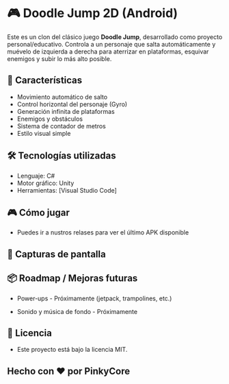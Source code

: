 # 🎮 Doodle Jump 2D (Android)

Este es un clon del clásico juego **Doodle Jump**, desarrollado como proyecto personal/educativo. Controla a un personaje que salta automáticamente y muévelo de izquierda a derecha para aterrizar en plataformas, esquivar enemigos y subir lo más alto posible.

## 🚀 Características

- Movimiento automático de salto
- Control horizontal del personaje (Gyro)
- Generación infinita de plataformas
- Enemigos y obstáculos
- Sistema de contador de metros
- Estilo visual simple

## 🛠️ Tecnologías utilizadas

- Lenguaje: C#
- Motor gráfico: Unity
- Herramientas: [Visual Studio Code]

## 🎮 Cómo jugar

- Puedes ir a nustros relases para ver el último APK disponible

## 📸 Capturas de pantalla


## 📦 Roadmap / Mejoras futuras
- Power-ups - Próximamente (jetpack, trampolines, etc.)

- Sonido y música de fondo - Próximamente

## 📄 Licencia
- Este proyecto está bajo la licencia MIT.

## Hecho con ❤️ por **PinkyCore**
